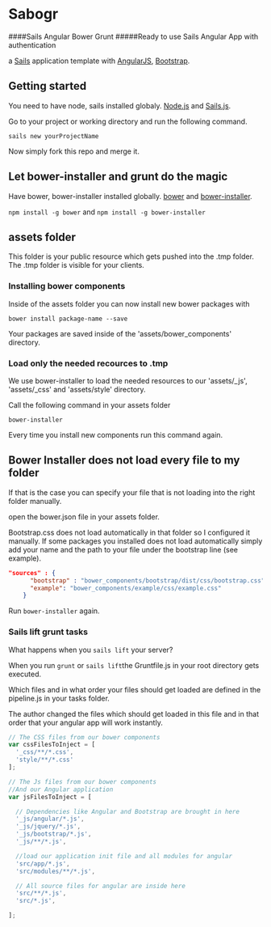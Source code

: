 # Sabogr
####Sails Angular Bower Grunt
#####Ready to use Sails Angular App with authentication

a [Sails](http://sailsjs.org) application template
with [AngularJS](https://angularjs.org/), [Bootstrap](http://getbootstrap.com/).

## Getting started

You need to have node, sails installed globaly.
[Node.js](https://nodejs.org/en/) and [Sails.js](http://sailsjs.org/).

Go to your project or working directory and run the following command.

`sails new yourProjectName`

Now simply fork this repo and merge it.

## Let bower-installer and grunt do the magic

Have bower, bower-installer installed globally.
[bower](http://bower.io/) and [bower-installer](https://github.com/blittle/bower-installer).

`npm install -g bower` and `npm install -g bower-installer`

## assets folder

This folder is your public resource which gets pushed into the .tmp folder.
The .tmp folder is visible for your clients.

### Installing bower components

Inside of the assets folder you can now install new bower packages with

`bower install package-name --save`

Your packages are saved inside of the 'assets/bower_components' directory.

### Load only the needed recources to .tmp

We use bower-installer to load the needed resources to our 'assets/_js', 'assets/_css' and 'assets/style' directory.

Call the following command in your assets folder

`bower-installer`

Every time you install new components run this command again.

## Bower Installer does not load every file to my folder

If that is the case you can specify your file that is not loading into the right folder manually.

open the bower.json file in your assets folder.

Bootstrap.css does not load automatically in that folder so I configured it manually.
If some packages you installed does not load automatically simply add your name and
the path to your file under the bootstrap line (see example).
```json
"sources" : {
      "bootstrap" : "bower_components/bootstrap/dist/css/bootstrap.css",
      "example": "bower_components/example/css/example.css"
    }
```

Run `bower-installer` again.

### Sails lift grunt tasks

What happens when you `sails lift` your server?

When you run `grunt` or `sails lift`the Gruntfile.js in your root directory gets executed.

Which files and in what order your files should get loaded are defined in the pipeline.js in your tasks folder.

The author changed the files which should get loaded in this file and in that order that your angular app will work instantly.

```js
// The CSS files from our bower components
var cssFilesToInject = [
  '_css/**/*.css',
  'style/**/*.css'
];

// The Js files from our bower components
//And our Angular application
var jsFilesToInject = [

  // Dependencies like Angular and Bootstrap are brought in here
  '_js/angular/*.js',
  '_js/jquery/*.js',
  '_js/bootstrap/*.js',
  '_js/**/*.js',

  //load our application init file and all modules for angular
  'src/app/*.js',
  'src/modules/**/*.js',

  // All source files for angular are inside here
  'src/**/*.js',
  'src/*.js',

];
```

